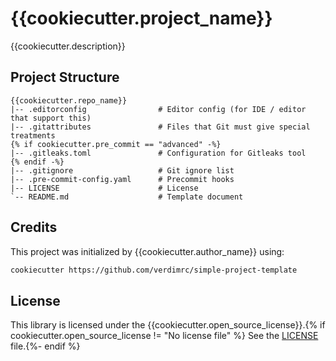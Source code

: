 # {{cookiecutter.project_name}}

{{cookiecutter.description}}

## Project Structure

```text
{{cookiecutter.repo_name}}
|-- .editorconfig                # Editor config (for IDE / editor that support this)
|-- .gitattributes               # Files that Git must give special treatments
{% if cookiecutter.pre_commit == "advanced" -%}
|-- .gitleaks.toml               # Configuration for Gitleaks tool
{% endif -%}
|-- .gitignore                   # Git ignore list
|-- .pre-commit-config.yaml      # Precommit hooks
|-- LICENSE                      # License
`-- README.md                    # Template document
```

## Credits

This project was initialized by {{cookiecutter.author_name}} using:

```bash
cookiecutter https://github.com/verdimrc/simple-project-template
```

## License

This library is licensed under the {{cookiecutter.open_source_license}}.{% if cookiecutter.open_source_license != "No license file" %} See the [LICENSE](LICENSE) file.{%- endif %}
